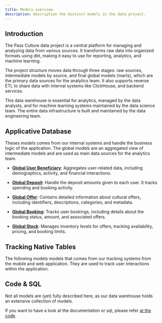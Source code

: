 ```yaml
---
title: Models overview
description: Description the distinct models in the data project.
---
```


## Introduction

The Pass Culture data project is a central platform for managing and analyzing data from various sources. It transforms raw data into organized formats using dbt, making it easy to use for reporting, analytics, and machine learning.

The project structure moves data through three stages: raw sources, intermediate models by source, and final global models (marts), which are the primary data sources for the analytics team. It also supports reverse ETL to share data with internal systems like ClickHouse, and backend services.

This data warehouse is essential for analytics, managed by the data analysts, and for machine learning systems maintained by the data science team. The entire data infrastructure is built and maintained by the data engineering team.

## Applicative Database

Theses models comes from our internal systems and handle the business logic of the application. The global models are an
aggregated view of intermediate models and are used as main data sources for the analytics team.

- **[Global User Beneficiary](models/mart/global/description__mrt_global__user_beneficiary.md)**: Aggregates user-related data, including
demographics, activity, and financial interactions.

- **[Global Deposit](models/mart/global/description__mrt_global__deposit.md)**: Handle the deposit amounts given to each
user. It tracks spending and booking activity.

- **[Global Offer](models/mart/global/description__mrt_global__offer.md)**: Contains detailed information about cultural
offers, including identifiers, descriptions, categories, and metadata.

- **[Global Booking](models/mart/global/description__mrt_global__booking.md)**: Tracks user bookings, including details
about the booking status, amount, and associated offers.

- **[Global Stock](models/mart/global/description__mrt_global__stock.md)**: Manages inventory levels for offers,
tracking availability, pricing, and booking limits.

## Tracking Native Tables

The following models models that comes from our tracking systems from the mobile and web application. They are used to
track user interactions within the application.

## Code & SQL

Not all models are (yet) fully described here, as our data warehouse holds an extensive collection of models.

If you want to have a look at the documentation or sql, please refer [at the
code](https://github.com/pass-culture/data-gcp/tree/master/orchestration/dags/data_gcp_dbt/models).
